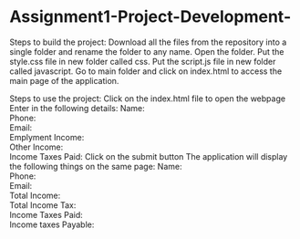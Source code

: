 # Assignment1-Project-Development-

Steps to build the project:
Download all the files from the repository into a single folder and rename the folder to any name.
Open the folder.
Put the style.css file in new folder called css.
Put the script.js file in new folder called javascript.
Go to main folder and click on index.html to access the main page of the application.

Steps to use the project:
Click on the index.html file to open the webpage
Enter in the following details:
    Name:	
    Phone:	
    Email:	
    Emplyment Income:	
    Other Income:	
    Income Taxes Paid:
 Click on the submit button
 The application will display the following things on the same page:
    Name:	
    Phone:	
    Email:	
    Total Income:	
    Total Income Tax:	
    Income Taxes Paid:	
    Income taxes Payable:
